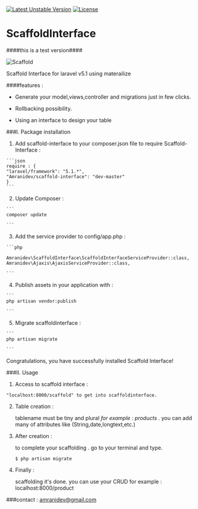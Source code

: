 [![Latest Unstable Version](https://poser.pugx.org/amranidev/scaffold-interface/v/unstable)](https://packagist.org/packages/amranidev/scaffold-interface) [![License](https://poser.pugx.org/amranidev/scaffold-interface/license)](https://packagist.org/packages/amranidev/scaffold-interface)

# ScaffoldInterface
####this is a test version####

![Scaffold](http://i.imgur.com/KHDtfP1.png)


Scaffold Interface for laravel v5.1 using materailize

####features :

+ Generate your model,views,controller and migrations just in few clicks.

+ Rollbacking possibility.

+ Using an interface to design your table

###I. Package installation

  1. Add scaffold-interface to your composer.json file to require Scaffold-Interface :

    ```json
    require : {
    "laravel/framework": "5.1.*",
    "Amranidev/scaffold-interface": "dev-master"
    }
    ```

  2. Update Composer :

  
    ```
    composer update
  
    ```

  3. Add the service provider to config/app.php :

    ```php

    Amranidev\ScaffoldInterface\ScaffoldInterfaceServiceProvider::class,
    Amranidev\Ajaxis\AjaxisServiceProvider::class,
  
    ```

  4. Publish assets in your application with :

    ```
    php artisan vendor:publish
  
    ```

  5. Migrate scaffoldinterface :
  
    ```
    php artisan migrate

    ```

Congratulations, you have successfully installed Scaffold Interface!

###II. Usage
  
  1. Access to scaffold interface :
    
    "localhost:8000/scaffold" to get into scaffoldinterface.
  
  2. Table creation :

     tablename must be tiny and plural *for example : products* . you can add many of attributes like (String,date,longtext,etc.) 

  3. After creation :
     
     to complete your scaffolding . go to your terminal and type.  
     
     ```
     $ php artisan migrate
     
     ```
  
  4. Finally :
     
     scaffolding it's done. you can use your CRUD for example : localhost:8000/product   



###contact : amranidev@gmail.com
